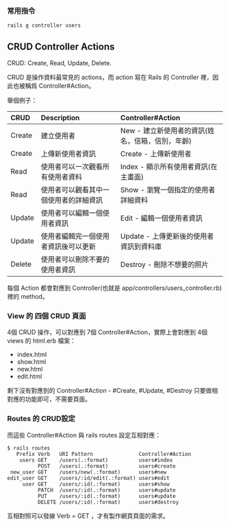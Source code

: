### 常用指令

```
rails g controller users
```

## CRUD Controller Actions
CRUD: Create, Read, Update, Delete.  

CRUD 是操作資料最常見的 actions，而 action 寫在 Rails 的 Controller 裡，因此也被稱爲 Controller#Action。

舉個例子：

| CRUD | Description | Controller#Action|
| :------------- | :------------- |:-|
|Create|建立使用者|New - 建立新使用者的資訊(姓名，信箱，信別，年齡)|
|Create|上傳新使用者資訊|Create - 上傳新使用者   |
|Read   |使用者可以一次觀看所有使用者資料   |Index - 顯示所有使用者資訊(在主畫面)   |
|Read   |使用者可以觀看其中一個使用者的詳細資訊   |Show - 瀏覽一個指定的使用者詳細資料   |
|Update   |使用者可以編輯一個使用者資訊   |Edit - 編輯一個使用者資訊   |
|Update   |使用者編輯完一個使用者資訊後可以更新   |Update - 上傳更新後的使用者資訊到資料庫   |
|Delete   |使用者可以刪除不要的使用者資訊   |Destroy - 刪除不想要的照片   |

每個 Action 都會對應到 Controller(也就是 app/controllers/users_controller.rb) 裡的 method。

### View 的 四個 CRUD 頁面
4個 CRUD 操作，可以對應到 7個 Controller#Action，實際上會對應到 4個 views 的 html.erb 檔案：
- index.html
- show.html
- new.html
- edit.html

剩下沒有對應到的 Controller#Action - #Create, #Update, #Destroy 只要做相對應的功能即可，不需要頁面。

### Routes 的 CRUD設定

而這些 Controller#Action 與 rails routes 設定互相對應：

```
$ rails routes
   Prefix Verb   URI Pattern               Controller#Action
    users GET    /users(.:format)          users#index
          POST   /users(.:format)          users#create
 new_user GET    /users/new(.:format)      users#new
edit_user GET    /users/:id/edit(.:format) users#edit
     user GET    /users/:id(.:format)      users#show
          PATCH  /users/:id(.:format)      users#update
          PUT    /users/:id(.:format)      users#update
          DELETE /users/:id(.:format)      users#destroy
```

互相對照可以發線 Verb = GET ，才有製作網頁頁面的需求。
